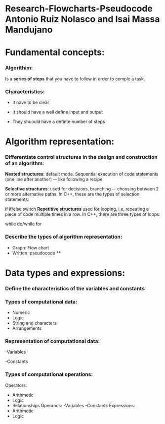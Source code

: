 # Research-Flowcharts-Pseudocode Antonio Ruiz Nolasco and Isai Massa Mandujano

# Fundamental concepts:
### Algorithim: 
Is a **series of steps** that you have to follow in order to comple a task.
### Characteristics:

- It have to be clear

- It should have a well define input and output

- They shuould have a definte number of steps

# Algorithm representation:

### Differentiate control structures in the design and construction of an algorithm:

__Nested structures__: default mode. Sequential execution of code statements (one line after another) -- like following a recipe

__Selective structures__: used for decisions, branching -- choosing between 2 or more alternative paths. In C++, these are the types of selection statements:

if
if/else
switch
**Repetitive structures** used for looping, i.e. repeating a piece of code multiple times in a row. In C++, there are three types of loops:

while
do/while
for

### Describe the types of algorithm representation:
- Graph: Flow chart
- Written: pseudocode ** 

# Data types and expressions: 
### Define the characteristics of the variables and constants

### Types of computational data:
- Numeric
- Logic
- String and characters
- Arrangements

### Representation of computational data:
-Variables

-Constants

### Types of computational operations:
Operators:
- Arithmetic
- Logic
- Relationships
Operands:
-Variables
-Constants
Expressions:
- Arithmetic
- Logic

